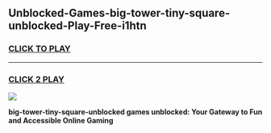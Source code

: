 
## Unblocked-Games-big-tower-tiny-square-unblocked-Play-Free-i1htn
<h3>
<a href="https://premium76.site?title=big-tower-tiny-square-unblocked&ref=21A">CLICK TO PLAY</a></h3>
<hr>

<h3>
<a href="https://premium76.site?title=big-tower-tiny-square-unblocked&ref=21A">CLICK 2 PLAY</a>
  
</h3>

<a href="https://premium76.site?title=big-tower-tiny-square-unblocked&ref=21A"><img src="https://clearcache.store/games.png"></a>


**big-tower-tiny-square-unblocked games unblocked: Your Gateway to Fun and Accessible Online Gaming**
